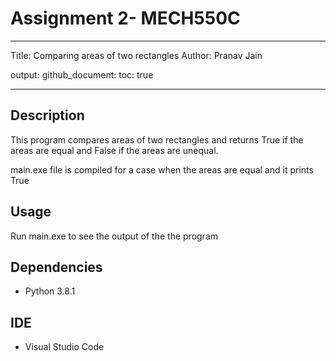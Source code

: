 # Assignment 2- MECH550C

---
Title: Comparing areas of two rectangles
Author: Pranav Jain

output:
  github_document:
    toc: true

---

## Description
This program compares areas of two rectangles and returns True if the areas are equal and False if the areas are unequal.

main.exe file is compiled for a case when the areas are equal and it prints True


## Usage
Run main.exe to see the output of the the program

## Dependencies
- Python 3.8.1

## IDE
- Visual Studio Code
